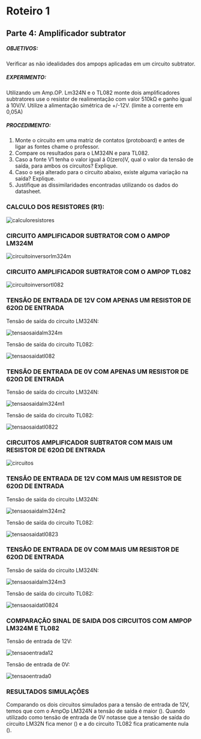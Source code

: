 # Roteiro 1

## Parte 4: Amplificador subtrator

##### OBJETIVOS:

Verificar as não idealidades dos ampops aplicadas em um circuito subtrator.

##### EXPERIMENTO:

Utilizando um Amp.OP. Lm324N e o TL082 monte dois amplificadores subtratores
use o resistor de realimentação com valor 510kΩ e ganho igual á 10V/V. Utilize a alimentação simétrica de +/-12V. (limite a corrente em 0,05A)

##### PROCEDIMENTO:

1. Monte o circuito em uma matriz de contatos (protoboard) e antes de ligar as fontes chame o professor.
2. Compare os resultados para o LM324N e para TL082.
3. Caso a fonte V1 tenha o valor igual á 0(zero)V, qual o valor da tensão de saída, para ambos os circuitos? Explique.
4. Caso o seja alterado para o circuito abaixo, existe alguma variação na saída? Explique.
5. Justifique as dissimilaridades encontradas utilizando os dados do datasheet.

### CALCULO DOS RESISTORES (R1):

![calculoresistores](/resources/imagens/relatorio1/parte4/)


### CIRCUITO AMPLIFICADOR SUBTRATOR COM O AMPOP LM324M

![circuitoinversorlm324m](/resources/imagens/relatorio1/parte4/circuitoinversorlm324m.png)

### CIRCUITO AMPLIFICADOR SUBTRATOR COM O AMPOP TL082

![circuitoinversortl082](/resources/imagens/relatorio1/parte4/circuitoinversortl082.png)

### TENSÃO DE ENTRADA DE 12V COM APENAS UM RESISTOR DE 620Ω DE ENTRADA

Tensão de saída do circuito LM324N:

![tensaosaidalm324m](/resources/imagens/relatorio1/parte4/tensaosaidalm324m.png)

Tensão de saída do circuito TL082:

![tensaosaidatl082](/resources/imagens/relatorio1/parte4/tensaosaidatl082.png)

### TENSÃO DE ENTRADA DE 0V COM APENAS UM RESISTOR DE 620Ω DE ENTRADA

Tensão de saída do circuito LM324N:

![tensaosaidalm324m1](/resources/imagens/relatorio1/parte4/tensaosaidalm324m1.png)

Tensão de saída do circuito TL082:

![tensaosaidatl0822](/resources/imagens/relatorio1/parte4/tensaosaidatl0822.png)

### CIRCUITOS AMPLIFICADOR SUBTRATOR COM MAIS UM RESISTOR DE 620Ω DE ENTRADA

![circuitos](/resources/imagens/relatorio1/parte4/circuitos.png)

### TENSÃO DE ENTRADA DE 12V COM MAIS UM RESISTOR DE 620Ω DE ENTRADA

Tensão de saída do circuito LM324N:

![tensaosaidalm324m2](/resources/imagens/relatorio1/parte4/tensaosaidalm324m2.png)

Tensão de saída do circuito TL082:

![tensaosaidatl0823](/resources/imagens/relatorio1/parte4/tensaosaidatl0823.png)

### TENSÃO DE ENTRADA DE 0V COM MAIS UM RESISTOR DE 620Ω DE ENTRADA

Tensão de saída do circuito LM324N:

![tensaosaidalm324m3](/resources/imagens/relatorio1/parte4/tensaosaidalm324m3.png)

Tensão de saída do circuito TL082:

![tensaosaidatl0824](/resources/imagens/relatorio1/parte4/tensaosaidatl0824.png)

### COMPARAÇÃO SINAL DE SAIDA DOS CIRCUITOS COM AMPOP LM324M E TL082

Tensão de entrada de 12V:

![tensaoentrada12](/resources/imagens/relatorio1/parte4/tensaoentrada12.png)

Tensão de entrada de 0V:

![tensaoentrada0](/resources/imagens/relatorio1/parte4/tensaoentrada0.png)

### RESULTADOS SIMULAÇÕES
Comparando os dois circuitos simulados para a tensão de entrada de 12V, temos que com o AmpOp LM324N a tensão de saída é maior (). Quando utilizado como tensão de entrada de 0V notasse que a tensão de saída do circuito LM32N fica menor () e a do circuito TL082 fica praticamente nula ().
